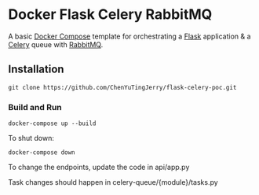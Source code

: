 # Docker Flask Celery RabbitMQ

A basic [Docker Compose](https://docs.docker.com/compose/) template for orchestrating a [Flask](http://flask.pocoo.org/) application & a [Celery](http://www.celeryproject.org/) queue with [RabbitMQ](https://www.rabbitmq.com/).

## Installation

```unix
git clone https://github.com/ChenYuTingJerry/flask-celery-poc.git
```

### Build and Run

```unix
docker-compose up --build
```

To shut down:

 ```unix
docker-compose down
```

To change the endpoints, update the code in api/app.py

Task changes should happen in celery-queue/{module}/tasks.py